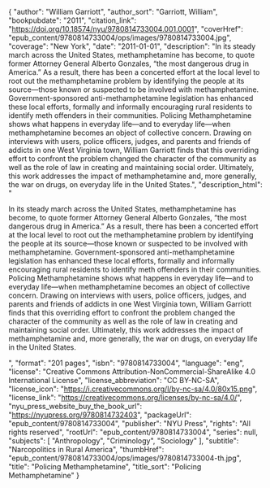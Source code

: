 {
  "author": "William Garriott",
  "author_sort": "Garriott, William",
  "bookpubdate": "2011",
  "citation_link": "https://doi.org/10.18574/nyu/9780814733004.001.0001",
  "coverHref": "epub_content/9780814733004/ops/images/9780814733004.jpg",
  "coverage": "New York",
  "date": "2011-01-01",
  "description": "In its steady march across the United States, methamphetamine has become, to quote former Attorney General Alberto Gonzales, “the most dangerous drug in America.” As a result, there has been a concerted effort at the local level to root out the methamphetamine problem by identifying the people at its source—those known or suspected to be involved with methamphetamine. Government-sponsored anti-methamphetamine legislation has enhanced these local efforts, formally and informally encouraging rural residents to identify meth offenders in their communities. Policing Methamphetamine shows what happens in everyday life—and to everyday life—when methamphetamine becomes an object of collective concern. Drawing on interviews with users, police officers, judges, and parents and friends of addicts in one West Virginia town, William Garriott finds that this overriding effort to confront the problem changed the character of the community as well as the role of law in creating and maintaining social order. Ultimately, this work addresses the impact of methamphetamine and, more generally, the war on drugs, on everyday life in the United States.",
  "description_html": "<p>In its steady march across the United States, methamphetamine has become, to quote former Attorney General Alberto Gonzales, “the most dangerous drug in America.” As a result, there has been a concerted effort at the local level to root out the methamphetamine problem by identifying the people at its source—those known or suspected to be involved with methamphetamine. Government-sponsored anti-methamphetamine legislation has enhanced these local efforts, formally and informally encouraging rural residents to identify meth offenders in their communities. <br>Policing Methamphetamine shows what happens in everyday life—and to everyday life—when methamphetamine becomes an object of collective concern. Drawing on interviews with users, police officers, judges, and parents and friends of addicts in one West Virginia town, William Garriott finds that this overriding effort to confront the problem changed the character of the community as well as the role of law in creating and maintaining social order. Ultimately, this work addresses the impact of methamphetamine and, more generally, the war on drugs, on everyday life in the United States.</p>",
  "format": "201 pages",
  "isbn": "9780814733004",
  "language": "eng",
  "license": "Creative Commons Attribution-NonCommercial-ShareAlike 4.0 International License",
  "license_abbreviation": "CC BY-NC-SA",
  "license_icon": "https://i.creativecommons.org/l/by-nc-sa/4.0/80x15.png",
  "license_link": "https://creativecommons.org/licenses/by-nc-sa/4.0/",
  "nyu_press_website_buy_the_book_url": "https://nyupress.org/9780814732403",
  "packageUrl": "epub_content/9780814733004",
  "publisher": "NYU Press",
  "rights": "All rights reserved",
  "rootUrl": "epub_content/9780814733004",
  "series": null,
  "subjects": [
    "Anthropology",
    "Criminology",
    "Sociology"
  ],
  "subtitle": "Narcopolitics in Rural America",
  "thumbHref": "epub_content/9780814733004/ops/images/9780814733004-th.jpg",
  "title": "Policing Methamphetamine",
  "title_sort": "Policing Methamphetamine"
}
